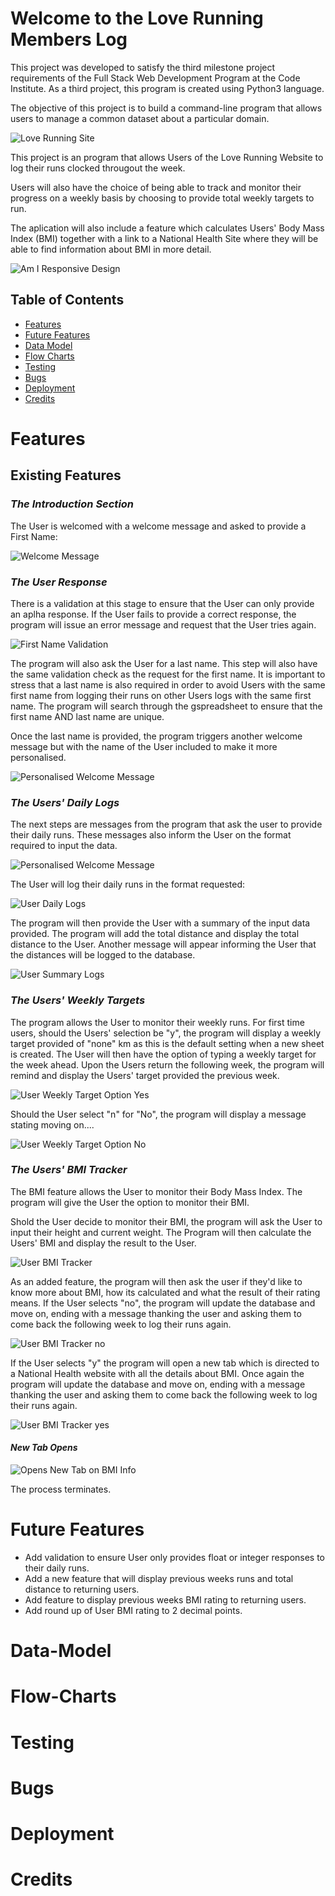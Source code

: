 # Welcome to the Love Running Members Log

This project was developed to satisfy the third milestone project requirements of the Full Stack Web Development Program at the Code Institute. As a third project, this program is created using Python3 language.

The objective of this project is to build a command-line program that allows users to manage a common dataset about a particular domain.

![Love Running Site](views/docs/images/loverunningsite.jpg)

This project is an program that allows Users of the Love Running Website to log their runs clocked througout the week.

Users will also have the choice of being able to track and monitor their progress on a weekly basis by choosing to provide total weekly targets to run.

The aplication will also include a feature which calculates Users' Body Mass Index (BMI) together with a link to a National Health Site where they will be able to find information about BMI in more detail.

![Am I Responsive Design](views/docs/images/amiresponsive.jpg)

## Table of Contents
* [Features](Features)
* [Future Features](Future-Features)
* [Data Model](Data-Model)
* [Flow Charts](Flow-Charts)
* [Testing](Testing)
* [Bugs](Bugs)
* [Deployment](Deployment)
* [Credits](Credits)

# Features

## Existing Features

### _**The Introduction Section**_

The User is welcomed with a welcome message and asked to provide a First Name:

![Welcome Message](views/docs/images/welcomemessage.jpg)

### _**The User Response**_

There is a validation at this stage to ensure that the User can only provide an aplha response. If the User fails to provide a correct response, the program will issue an error message and request that the User tries again.

![First Name Validation](views/docs/images/fnamevalidation.jpg)

The program will also ask the User for a last name. This step will also have the same validation check as the request for the first name. It is important to stress that a last name is also required in order to avoid Users with the same first name from logging their runs on other Users logs with the same first name. The program will search through the gspreadsheet to ensure that the first name AND last name are unique.

Once the last name is provided, the program triggers another welcome message but with the name of the User included to make it more personalised.

![Personalised Welcome Message](views/docs/images/personalisedwelcomemessage.jpg)

### _**The Users' Daily Logs**_

The next steps are messages from the program that ask the user to provide their daily runs. These messages also inform the User on the format required to input the data.

![Personalised Welcome Message](views/docs/images/userinstructions.jpg)

The User will log their daily runs in the format requested:

![User Daily Logs](views/docs/images/userdailyruns.jpg)

The program will then provide the User with a summary of the input data provided. The program will add the total distance and display the total distance to the User. Another message will appear informing the User that the distances will be logged to the database.

![User Summary Logs](views/docs/images/summarylogs.jpg)

### _**The Users' Weekly Targets**_

The program allows the User to monitor their weekly runs. For first time users, should the Users' selection be "y", the program will display a weekly target provided of "none" km as this is the default setting when a new sheet is created. The User will then have the option of typing a weekly target for the week ahead. Upon the Users return the following week, the program will remind and display the Users' target provided the previous week. 

![User Weekly Target Option Yes](views/docs/images/weeklytargetyes.jpg)

Should the User select "n" for "No", the program will display a message stating moving on....

![User Weekly Target Option No](views/docs/images/weeklytargetno.jpg)

### _**The Users' BMI Tracker**_

The BMI feature allows the User to monitor their Body Mass Index. The program will give the User the option to monitor their BMI.

Shold the User decide to monitor their BMI, the program will ask the User to input their height and current weight. The Program will then calculate the Users' BMI and display the result to the User.

![User BMI Tracker](views/docs/images/bmirating.jpg)

As an added feature, the program will then ask the user if they'd like to know more about BMI, how its calculated and what the result of their rating means. If the User selects "no", the program will update the database and move on, ending with a message thanking the user and asking them to come back the following week to log their runs again.

![User BMI Tracker no](views/docs/images/bmino.jpg)

If the User selects "y" the program will open a new tab which is directed to a National Health website with all the details about BMI. Once again the program will update the database and move on, ending with a message thanking the user and asking them to come back the following week to log their runs again.

![User BMI Tracker yes](views/docs/images/bmiyes.jpg)

#### _**New Tab Opens**_

![Opens New Tab on BMI Info](views/docs/images/newtabopen.jpg)

The process terminates.


# Future Features

* Add validation to ensure User only provides float or integer responses to their daily runs.
* Add a new feature that will display previous weeks runs and total distance to returning users.
* Add feature to display previous weeks BMI rating to returning users.
* Add round up of User BMI rating to 2 decimal points.


# Data-Model




# Flow-Charts



# Testing



# Bugs




# Deployment




# Credits